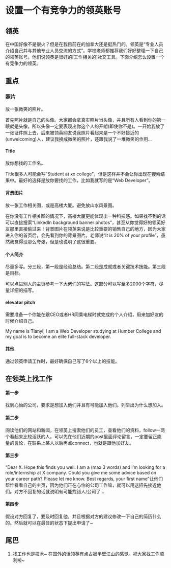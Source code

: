 # 设置一个有竞争力的领英账号

## 领英

在中国好像不是很火？但是在我目前在的加拿大还是挺热门的。领英是“专业人员介绍自己并与其他专业人员交流的方式”。学校老师都推荐我们好好整理一下自己的领英账号。他们说领英是很好的[工作相关的]社交工具。下面介绍怎么设置一个有竞争力的领英。

## 重点

### 照片

放一张微笑的照片。

首先照片就是自己的头像。大家都会拿真实照片当头像，并且所有人看到你的第一眼就是头像。所以头像一定要表现出你这个人的开朗(即使你不是)。一开始我放了一张证件照上去，后来被领英网友说我照片看起来是一个不好接近的(unwelcoming)人，建议我换成微笑的照片，还跟我说了一堆微笑的作用...

#### Title

放你想找的工作名。

Title很多人可能会写“Student at xx college”，但是这样并不会让你出现在搜索结果中。最好的选择是放你要找的工作，比如我就写的是“Web Developer”。

#### 背景图片

放一张工作相关图，或是高楼大厦。避免放山水风景图。

在你没有工作相关图的情况下，高楼大厦更能体现出一种科技感。如果找不到的话可以直接搜索“LinkedIn background banner photos”，甚至从你觉得好的领英好友那里直接偷过来！背景图片在领英来说是比较重要的销售自己的地方，因为大家进入你的首页后，会先看到你的背景图片。老师说“It is 20% of your profile”，虽然我觉得没那么夸张，但是也说明了这很重要。

#### 个人简介

尽量多写。分三段，第一段是经验总结。第二段是成就或者关键技术技能。第三段是目标。

可以点进别人的主页参考一下大佬们的写法。这部分可以写至多2000个字符，尽量详细的描写。

#### elevator pitch

需要准备一个你能在跟CEO或者HR同乘电梯时就完成的个人介绍，用来加好友的时候介绍自己。

My name is Tianyi, I am a Web Developer studying at Humber College and my goal is to become an elite full-stack developer.

#### 其他

通过领英申请工作时，最好确保自己写了6个以上的技能。

## 在领英上找工作

#### 第一步

找到心怡的公司，要求是想加入他们并且有可能加入他们。列举出为什么想加入。

#### 第二步

阅读他们的网站和新闻，在领英上搜索他们的员工，查看他们的资料，follow一两个看起来比较活跃的人。可以先在他们近期的post里面评论留言，一定要留正能量的言论，在联系上某人以后再点connect，也就是跟他加好友。

#### 第三步

“Dear X. Hope this finds you well. I am a (max 3 words) and I’m looking for a role/internship at X company. Could you give me some advice based on your career path? Please let me know. Best regards, your first name”让他们帮忙看看自己的主页，因为他们正在心怡的公司工作嘛，就可以用这招先接近他们。对方不回复的话就说明有可能找错人/公司了...

#### 第四步

假设对方回复了，要及时回复他，并且根据对方的建议修改一下自己的简历什么的。然后就可以在最佳的状态下提出申请了~

## 尾巴

1. 找工作也是技术~ 在国外的话领英有点占据半壁江山的感觉。祝大家找工作顺利啦~
